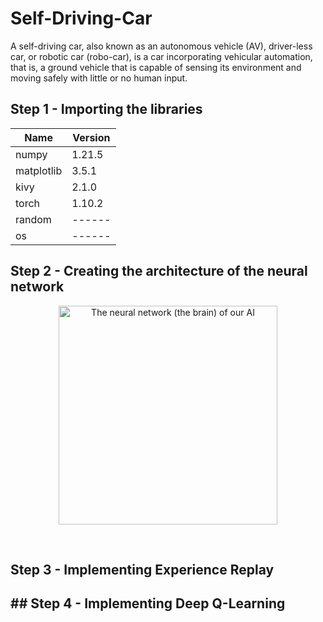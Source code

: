 # Self-Driving-Car
A self-driving car, also known as an autonomous vehicle (AV), driver-less car, or robotic car (robo-car), is a car incorporating vehicular automation, that is, a ground vehicle that is capable of sensing its environment and moving safely with little or no human input.
## Step 1 - Importing the libraries
|Name|Version|
|----|-------|
|numpy|1.21.5|
|matplotlib|3.5.1|
|kivy|2.1.0|
|torch|1.10.2|
|random|------|
|os|------|
## Step 2 - Creating the architecture of the neural network
  <p align="center">
  <!--   <img src="https://www.researchgate.net/profile/Manish-Bhurtel/publication/337485695/figure/fig1/AS:829020757315585@1574665359560/Rectified-Linear-Unit-ReLU-   Activation-Function.png" width="350" title="hover text"> -->
  <img src="https://www.smartsheet.com/sites/default/files/IC-simplified-artificial-neural-networks-corrected.svg" width="350" alt="The neural network (the brain) of our AI">
  </p>
  <br>
<h2> Step 3 - Implementing Experience Replay <h2>
## Step 4 - Implementing Deep Q-Learning
